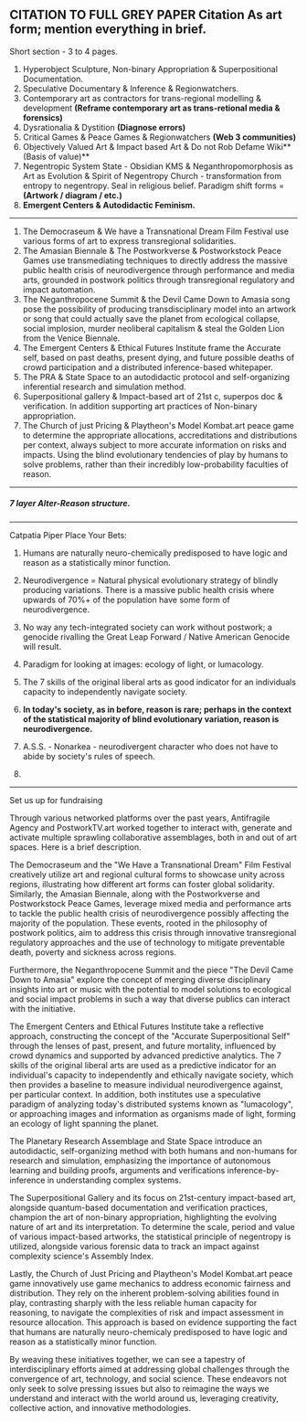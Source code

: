 
CITATION TO FULL GREY PAPER
Citation As art form; mention everything in brief.
----



Short section - 3 to 4 pages.
1. Hyperobject Sculpture, Non-binary Appropriation & Superpositional Documentation.
2. Speculative Documentary & Inference & Regionwatchers.
3. Contemporary art as contractors for trans-regional modelling & development **(Reframe contemporary art as trans-retional media & forensics)**
4. Dysrationalia & Dystition **(Diagnose errors)**
5. Critical Games & Peace Games & Regionwatchers  **(Web 3 communities)**
6. Objectively Valued Art & Impact based Art & Do not Rob Defame Wiki**(Basis of value)**
7. Negentropic System State - Obsidian KMS & Neganthropomorphosis as Art as Evolution & Spirit of Negentropy Church - transformation from entropy to negentropy. Seal in religious belief. Paradigm shift forms =  **(Artwork / diagram / etc.)**  
8. **Emergent Centers & Autodidactic Feminism.**

-----
1. The Democraseum & We have a Transnational Dream Film Festival use various forms of art to express transregional solidarities.
2. The Amasian Biennale & The Postworkverse & Postworkstock Peace Games use transmediating techniques to directly address the massive public health crisis of neurodivergence through performance and media arts, grounded in postwork politics through transregional regulatory and impact automation.
3. The Neganthropocene Summit & the Devil Came Down to Amasia song pose the possibility of producing transdisciplinary model into an artwork or song that could actually save the planet from ecological collapse, social implosion, murder neoliberal capitalism & steal the Golden Lion from the Venice Biennale.
4. The Emergent Centers & Ethical Futures Institute frame the Accurate self, based on past deaths, present dying, and future possible deaths of crowd participation and a distributed inference-based whitepaper.
5. The PRA & State Space to an autodidactic protocol and self-organizing inferential research and simulation method.
6. Superpositional gallery & Impact-based art of 21st c, superpos doc & verification. In addition supporting art practices of Non-binary appropriation.
7. The Church of just Pricing & Playtheon's Model Kombat.art peace game to determine the appropriate allocations, accreditations and distributions per context, always subject to more accurate information on risks and impacts. Using the blind evolutionary tendencies of play by humans to solve problems, rather than their incredibly low-probability faculties of reason.
----
##### 7 layer Alter-Reason structure.
----
Catpatia Piper Place Your Bets:
1. Humans are naturally neuro-chemically predisposed to have logic and reason as a statistically minor function.
2. Neurodivergence = Natural physical evolutionary strategy of blindly producing variations. There is a massive public health crisis where upwards of 70%+ of the population have some form of neurodivergence. 
3. No way any tech-integrated society can work without postwork; a genocide rivalling the Great Leap Forward / Native American Genocide will result.
4. Paradigm for looking at images: ecology of light, or lumacology.
5. The 7 skills of the original liberal arts as good indicator for an individuals capacity to independently navigate society.

1. **In today's society, as in before, reason is rare; perhaps in the context of the statistical majority of blind evolutionary variation, reason is neurodivergence.**
2. A.S.S. - Nonarkea - neurodivergent character who does not have to abide by society's rules of speech.
3. 

---


Set us up for fundraising




Through various networked platforms over the past years, Antifragile Agency and PostworkTV.art worked together to interact with, generate and activate multiple sprawling collaborative assemblages, both in and out of art spaces. Here is a brief description.

The Democraseum and the "We Have a Transnational Dream" Film Festival creatively utilize art and regional cultural forms to showcase unity across regions, illustrating how different art forms can foster global solidarity. Similarly, the Amasian Biennale, along with the Postworkverse and Postworkstock Peace Games, leverage mixed media and performance arts to tackle the public health crisis of neurodivergence possibly affecting the majority of the population. These events, rooted in the philosophy of postwork politics, aim to address this crisis through innovative transregional regulatory approaches and the use of technology to mitigate preventable death, poverty and sickness across regions.

Furthermore, the Neganthropocene Summit and the piece "The Devil Came Down to Amasia" explore the concept of merging diverse disciplinary insights into art or music with the potential to model solutions to ecological and social impact problems in such a way that diverse publics can interact with the initiative.

The Emergent Centers and Ethical Futures Institute take a reflective approach, constructing the concept of the "Accurate Superpositional Self" through the lenses of past, present, and future mortality, influenced by crowd dynamics and supported by advanced predictive analytics. The 7 skills of the original liberal arts are used as a predictive indicator for an individual's capacity to independently and ethically navigate society, which then provides a baseline to measure individual neurodivergence against, per particular context. In addition, both institutes use a speculative paradigm of analyzing today's distributed systems known as "lumacology", or approaching images and information as organisms made of light, forming an ecology of light spanning the planet.

The Planetary Research Assemblage and State Space introduce an autodidactic, self-organizing method with both humans and non-humans for research and simulation, emphasizing the importance of autonomous learning and building proofs, arguments and verifications inference-by-inference in understanding complex systems. 

The Superpositional Gallery and its focus on 21st-century impact-based art, alongside quantum-based documentation and verification practices, champion the art of non-binary appropriation, highlighting the evolving nature of art and its interpretation. To determine the scale, period and value of various impact-based artworks, the statistical principle of negentropy is utilized, alongside various forensic data to track an impact against complexity science's Assembly Index.

Lastly, the Church of Just Pricing and Playtheon's Model Kombat.art peace game innovatively use game mechanics to address economic fairness and distribution. They rely on the inherent problem-solving abilities found in play, contrasting sharply with the less reliable human capacity for reasoning, to navigate the complexities of risk and impact assessment in resource allocation. This approach is based on evidence supporting the fact that humans are naturally neuro-chemicaly predisposed to have logic and reason as a statistically minor function. 
 
By weaving these initiatives together, we can see a tapestry of interdisciplinary efforts aimed at addressing global challenges through the convergence of art, technology, and social science. These endeavors not only seek to solve pressing issues but also to reimagine the ways we understand and interact with the world around us, leveraging creativity, collective action, and innovative methodologies.